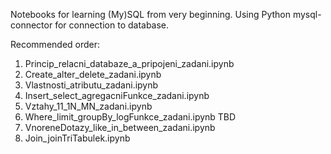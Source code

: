Notebooks for learning (My)SQL from very beginning.
Using Python mysql-connector for connection to database.

Recommended order:
  1. Princip_relacni_databaze_a_pripojeni_zadani.ipynb
  2. Create_alter_delete_zadani.ipynb
  3. Vlastnosti_atributu_zadani.ipynb
  4. Insert_select_agregacniFunkce_zadani.ipynb
  5. Vztahy_11_1N_MN_zadani.ipynb
  6. Where_limit_groupBy_logFunkce_zadani.ipynb TBD
  7. VnoreneDotazy_like_in_between_zadani.ipynb
  8. Join_joinTriTabulek.ipynb
